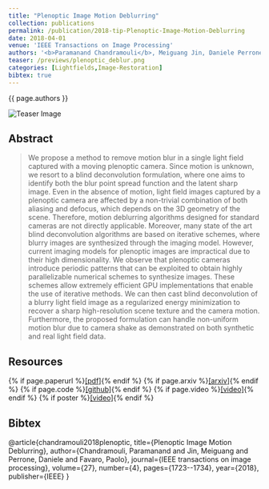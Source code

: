 ```yaml
---
title: "Plenoptic Image Motion Deblurring"
collection: publications
permalink: /publication/2018-tip-Plenoptic-Image-Motion-Deblurring
date: 2018-04-01
venue: 'IEEE Transactions on Image Processing'
authors: '<b>Paramanand Chandramouli</b>, Meiguang Jin, Daniele Perrone, Paolo Favaro'
teaser: /previews/plenoptic_deblur.png
categories: [Lightfields,Image-Restoration]
bibtex: true
---
```


{{ page.authors }}

<img class="pub_teaser" src="../images/previews/plenoptic_deblur.png" alt="Teaser Image" title="teaser" />

## Abstract

> We propose a method to remove motion blur in a single light field captured with a moving plenoptic camera. Since motion is unknown, we resort to a blind deconvolution formulation, where one aims to identify both the blur point spread function and the latent sharp image. Even in the absence of motion, light field images captured by a plenoptic camera are affected by a non-trivial combination of both aliasing and defocus, which depends on the 3D geometry of the scene. Therefore, motion deblurring algorithms designed for standard cameras are not directly applicable. Moreover, many state of the art blind deconvolution algorithms are based on iterative schemes, where blurry images are synthesized through the imaging model. However, current imaging models for plenoptic images are impractical due to their high dimensionality. We observe that plenoptic cameras introduce periodic patterns that can be exploited to obtain highly parallelizable numerical schemes to synthesize images. These schemes allow extremely efficient GPU implementations that enable the use of iterative methods. We can then cast blind deconvolution of a blurry light field image as a regularized energy minimization to recover a sharp high-resolution scene texture and the camera motion. Furthermore, the proposed formulation can handle non-uniform motion blur due to camera shake as demonstrated on both synthetic and real light field data.
## Resources

{% if page.paperurl %}<a href=" {{ page.paperurl }} ">[pdf]</a>{% endif %} {% if page.arxiv %}<a href=" {{ page.arxiv }} ">[arxiv]</a>{% endif %} {% if page.code %}<a href=" {{ page.code }} ">[github]</a>{% endif %} {% if page.video %}<a href=" {{ page.video }} ">[video]</a>{% endif %} {% if poster %}<a href=" {{ page.poster }} ">[video]</a>{% endif %}


## Bibtex
@article{chandramouli2018plenoptic,
  title={Plenoptic Image Motion Deblurring},
  author={Chandramouli, Paramanand and Jin, Meiguang and Perrone, Daniele and Favaro, Paolo},
  journal={IEEE transactions on image processing},
  volume={27},
  number={4},
  pages={1723--1734},
  year={2018},
  publisher={IEEE}
}


